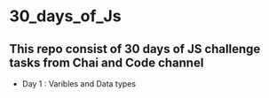 # 30_days_of_Js
## This repo consist of 30 days of JS challenge tasks from Chai and Code channel

- Day 1 : Varibles and Data types
